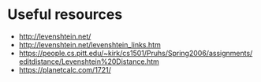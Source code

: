 # Useful resources

- http://levenshtein.net/
- http://levenshtein.net/levenshtein_links.htm
- https://people.cs.pitt.edu/~kirk/cs1501/Pruhs/Spring2006/assignments/editdistance/Levenshtein%20Distance.htm
- https://planetcalc.com/1721/